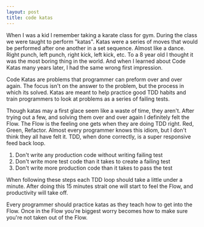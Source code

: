 ```yaml
---
layout: post
title: code katas
---
```

When I was a kid I remember taking a karate class for gym.  During the class
we were taught to perform "katas".  Katas were a series of moves that would be
performed after one another in a set sequence. Almost like a dance. Right
punch, left punch, right kick, left kick, etc. To a 8 year old I thought it was
the most boring thing in the world. And when I learned about Code Katas many
years later, I had the same wrong first impression.

Code Katas are problems that programmer can preform over and over again.  The
focus isn't on the answer to the problem, but the process in which its solved.
Katas are meant to help practice good TDD habits and train programmers to look
at problems as a series of failing tests.

Though katas may a first glace seem like a waste of time, they aren't.  After
trying out a few, and solving them over and over again I definitely felt the
Flow.  The Flow is the feeling one gets when they are doing TDD right. Red,
Green, Refactor. Almost every programmer knows this idiom, but I don't think
they all have felt it.  TDD, when done correctly, is a super responsive feed back
loop.

1. Don't write any production code without writing failing test
2. Don't write more test code than it takes to create a failing test
3. Don't write more production code than it takes to pass the test

When following these steps each TDD loop should take a little under a minute.
After doing this 15 minutes strait one will start to feel the Flow, and 
productivity will take off.

Every programmer should practice katas as they teach how to get into the Flow.
Once in the Flow you're biggest worry becomes how to make sure you're not
taken out of the Flow.
